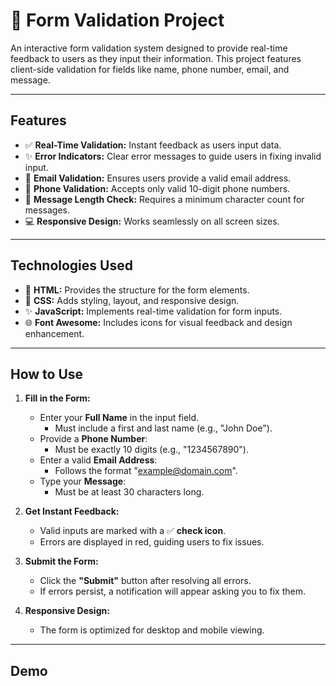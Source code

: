 # 📝 Form Validation Project

An interactive form validation system designed to provide real-time feedback to users as they input their information. This project features client-side validation for fields like name, phone number, email, and message.

---

## Features
- ✅ **Real-Time Validation:** Instant feedback as users input data.
- ✨ **Error Indicators:** Clear error messages to guide users in fixing invalid input.
- 📧 **Email Validation:** Ensures users provide a valid email address.
- 📱 **Phone Validation:** Accepts only valid 10-digit phone numbers.
- 📝 **Message Length Check:** Requires a minimum character count for messages.
- 💻 **Responsive Design:** Works seamlessly on all screen sizes.

---

## Technologies Used
- 🎨 **HTML:** Provides the structure for the form elements.
- 🎨 **CSS:** Adds styling, layout, and responsive design.
- ✨ **JavaScript:** Implements real-time validation for form inputs.
- 🌐 **Font Awesome:** Includes icons for visual feedback and design enhancement.

---

## How to Use
1. **Fill in the Form:**
   - Enter your **Full Name** in the input field.
     - Must include a first and last name (e.g., "John Doe").
   - Provide a **Phone Number**:
     - Must be exactly 10 digits (e.g., "1234567890").
   - Enter a valid **Email Address**:
     - Follows the format "example@domain.com".
   - Type your **Message**:
     - Must be at least 30 characters long.

2. **Get Instant Feedback:**
   - Valid inputs are marked with a ✅ **check icon**.
   - Errors are displayed in red, guiding users to fix issues.

3. **Submit the Form:**
   - Click the **"Submit"** button after resolving all errors.
   - If errors persist, a notification will appear asking you to fix them.

4. **Responsive Design:**
   - The form is optimized for desktop and mobile viewing.

---

## **Demo**
